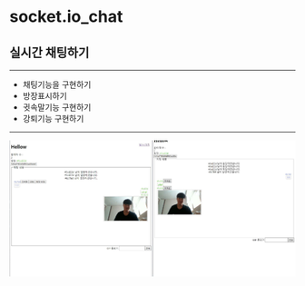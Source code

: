 # socket.io_chat
## 실시간 채팅하기
---
- 채팅기능을 구현하기
- 방장표시하기
- 귓속말기능 구현하기
- 강퇴기능 구현하기
---
<img src="./chat.JPG">